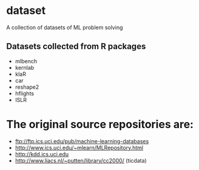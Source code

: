 # dataset
A collection of datasets of ML problem solving


## Datasets collected from R packages

* mlbench
* kernlab
* klaR
* car
* reshape2
* hflights
* ISLR


# The original source repositories are:

* ftp://ftp.ics.uci.edu/pub/machine-learning-databases
* http://www.ics.uci.edu/~mlearn/MLRepository.html
* http://kdd.ics.uci.edu
* http://www.liacs.nl/~putten/library/cc2000/ (ticdata)
